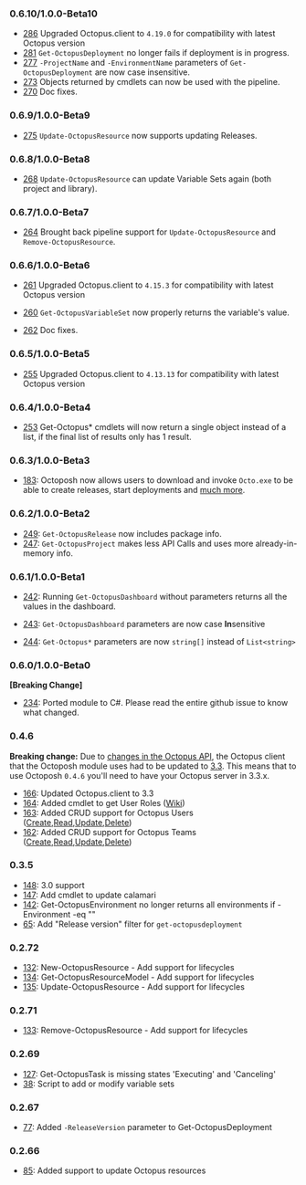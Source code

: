 ### 0.6.10/1.0.0-Beta10

- [286](https://github.com/Dalmirog/OctoPosh/issues/286) Upgraded Octopus.client to `4.19.0` for compatibility with latest Octopus version
- [281](https://github.com/Dalmirog/OctoPosh/issues/281) `Get-OctopusDeployment` no longer fails if deployment is in progress.
- [277](https://github.com/Dalmirog/OctoPosh/issues/277) `-ProjectName` and `-EnvironmentName` parameters of `Get-OctopusDeployment` are now case insensitive.
- [273](https://github.com/Dalmirog/OctoPosh/issues/273) Objects returned by cmdlets can now be used with the pipeline.
- [270](https://github.com/Dalmirog/OctoPosh/issues/270) Doc fixes.

### 0.6.9/1.0.0-Beta9

- [275](https://github.com/Dalmirog/OctoPosh/issues/275) `Update-OctopusResource` now supports updating Releases.

### 0.6.8/1.0.0-Beta8

- [268](https://github.com/Dalmirog/OctoPosh/issues/268) `Update-OctopusResource` can update Variable Sets again (both project and library).

### 0.6.7/1.0.0-Beta7

- [264](https://github.com/Dalmirog/OctoPosh/issues/264) Brought back pipeline support for `Update-OctopusResource` and `Remove-OctopusResource`.


### 0.6.6/1.0.0-Beta6

- [261](https://github.com/Dalmirog/OctoPosh/issues/261) Upgraded Octopus.client to `4.15.3` for compatibility with latest Octopus version

- [260](https://github.com/Dalmirog/OctoPosh/issues/260) `Get-OctopusVariableSet` now properly returns the variable's value.

- [262](https://github.com/Dalmirog/OctoPosh/issues/262) Doc fixes.

### 0.6.5/1.0.0-Beta5

- [255](https://github.com/Dalmirog/OctoPosh/issues/255) Upgraded Octopus.client to `4.13.13` for compatibility with latest Octopus version

### 0.6.4/1.0.0-Beta4

- [253](https://github.com/Dalmirog/OctoPosh/issues/253) Get-Octopus* cmdlets will now return a single object instead of a list, if the final list of results only has 1 result.

### 0.6.3/1.0.0-Beta3

- [183](https://github.com/Dalmirog/OctoPosh/issues/183): Octoposh now allows users to download and invoke `Octo.exe` to be able to create releases, start deployments and [much more](https://octopus.com/docs/api-and-integration/octo.exe-command-line).

### 0.6.2/1.0.0-Beta2

- [249](https://github.com/Dalmirog/OctoPosh/issues/249): `Get-OctopusRelease` now includes package info.
- [247](https://github.com/Dalmirog/OctoPosh/issues/247): `Get-OctopusProject` makes less API Calls and uses more already-in-memory info.

### 0.6.1/1.0.0-Beta1

- [242](https://github.com/Dalmirog/OctoPosh/issues/242): Running `Get-OctopusDashboard` without parameters returns all the values in the dashboard.

- [243](https://github.com/Dalmirog/OctoPosh/issues/243): `Get-OctopusDashboard` parameters are now case **In**sensitive

- [244](https://github.com/Dalmirog/OctoPosh/issues/244): `Get-Octopus*` parameters are now `string[]` instead of `List<string>`

### 0.6.0/1.0.0-Beta0

**[Breaking Change]**
- [234](https://github.com/Dalmirog/OctoPosh/issues/234): Ported module to C#. Please read the entire github issue to know what changed.

### 0.4.6

**Breaking change:** Due to [changes in the Octopus API](http://docs.octopusdeploy.com/display/OD/Sensitive+Properties+API+Changes+in+Release+3.3), the Octopus client that the Octoposh module uses had to be updated to [3.3](https://www.nuget.org/packages/Octopus.Client/). This means that to use Octoposh `0.4.6` you'll need to have your Octopus server in 3.3.x.

- [166](https://github.com/Dalmirog/OctoPosh/issues/166): Updated Octopus.client to 3.3
- [164](https://github.com/Dalmirog/OctoPosh/issues/164): Added cmdlet to get User Roles ([Wiki](https://github.com/Dalmirog/OctoPosh/wiki/Get-OctopusUserRole))
- [163](https://github.com/Dalmirog/OctoPosh/issues/163): Added CRUD support for Octopus Users ([Create](https://github.com/Dalmirog/OctoPosh/wiki/Creating-Resources#users),[Read](https://github.com/Dalmirog/OctoPosh/wiki/Get-OctopusUser),[Update](https://github.com/Dalmirog/OctoPosh/wiki/Modifying-Resources#users),[Delete](https://github.com/Dalmirog/OctoPosh/wiki/Deleting-Resources#users))
- [162](https://github.com/Dalmirog/OctoPosh/issues/162): Added CRUD support for Octopus Teams ([Create](https://github.com/Dalmirog/OctoPosh/wiki/Creating-Resources#teams),[Read](https://github.com/Dalmirog/OctoPosh/wiki/Get-OctopusTeam),[Update](https://github.com/Dalmirog/OctoPosh/wiki/Modifying-Resources#teams),[Delete](https://github.com/Dalmirog/OctoPosh/wiki/Deleting-Resources#teams))

### 0.3.5
- [148](https://github.com/Dalmirog/OctoPosh/issues/148): 3.0 support
- [147](https://github.com/Dalmirog/OctoPosh/issues/147): Add cmdlet to update calamari
- [142](https://github.com/Dalmirog/OctoPosh/issues/142): Get-OctopusEnvironment no longer returns all environments if -Environment -eq ""
- [65](https://github.com/Dalmirog/OctoPosh/issues/65): Add "Release version" filter for `get-octopusdeployment`

### 0.2.72
- [132](https://github.com/Dalmirog/OctoPosh/issues/132): New-OctopusResource - Add support for lifecycles
- [134](https://github.com/Dalmirog/OctoPosh/issues/134): Get-OctopusResourceModel - Add support for lifecycles
- [135](https://github.com/Dalmirog/OctoPosh/issues/135): Update-OctopusResource - Add support for lifecycles 

### 0.2.71
- [133](https://github.com/Dalmirog/OctoPosh/issues/131): Remove-OctopusResource - Add support for lifecycles

### 0.2.69
- [127](https://github.com/Dalmirog/OctoPosh/issues/127): Get-OctopusTask is missing states 'Executing' and 'Canceling'
- [38](https://github.com/Dalmirog/OctoPosh/issues/38): Script to add or modify variable sets

### 0.2.67
- [77](https://github.com/Dalmirog/OctoPosh/issues/77): Added `-ReleaseVersion` parameter to Get-OctopusDeployment

### 0.2.66
- [85](https://github.com/Dalmirog/OctoPosh/issues/85): Added support to update Octopus resources